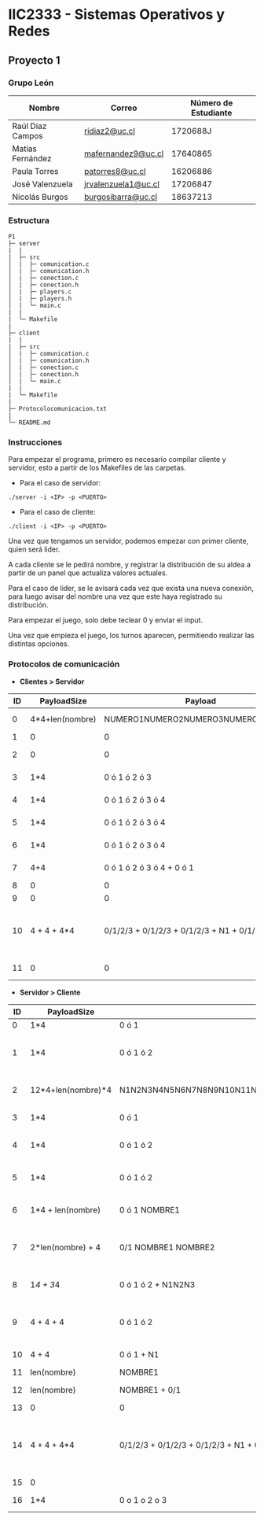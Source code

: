 # IIC2333 - Sistemas Operativos y Redes

## Proyecto 1

### Grupo León

| Nombre | Correo | Número de Estudiante |
| --- | --- | --- |
| Raúl Diaz Campos | ridiaz2@uc.cl |  1720688J |
| Matías Fernández | mafernandez9@uc.cl |  17640865 |
| Paula Torres | patorres8@uc.cl | 16206886 |
| José Valenzuela |jrvalenzuela1@uc.cl | 17206847 |
| Nicolás Burgos |burgosibarra@uc.cl | 18637213 |



### Estructura

```
P1
├─ server
|  |
|  ├─ src
│  |  ├─ comunication.c
│  |  ├─ comunication.h
│  |  ├─ conection.c
│  |  ├─ conection.h
│  |  ├─ players.c
│  |  ├─ players.h
│  |  └─ main.c
|  |
|  └─ Makefile
|
├─ client
|  |
|  ├─ src
│  |  ├─ comunication.c
│  |  ├─ comunication.h
│  |  ├─ conection.c
│  |  ├─ conection.h
│  |  └─ main.c
|  |
|  └─ Makefile
|
├─ Protocolocomunicacion.txt
|
└─ README.md
```

### Instrucciones

Para empezar el programa, primero es necesario compilar cliente y servidor, esto a partir de los Makefiles de las carpetas.

* Para el caso de servidor:

```
./server -i <IP> -p <PUERTO>
```

* Para el caso de cliente:

```
./client -i <IP> -p <PUERTO>
```

Una vez que tengamos un servidor, podemos empezar con primer cliente, quien será lider.

A cada cliente se le pedirá nombre, y registrar la distribución de su aldea a partir de un panel que actualiza valores actuales.

Para el caso de lider, se le avisará cada vez que exista una nueva conexión, para luego avisar del nombre una vez que este haya registrado su distribución.

Para empezar el juego, solo debe teclear 0 y enviar el input.

Una vez que empieza el juego, los turnos aparecen, permitiendo realizar las distintas opciones.

### Protocolos de comunicación

* **Clientes > Servidor**

| ID  |   PayloadSize |   Payload |   Descripción |
| --- | --- | --- | --- |
0   |  4*4+len(nombre)|   NUMERO1NUMERO2NUMERO3NUMERO4NOMBRE  |   Envía nombre y forma de su aldea del jugador
1   |   0           |   0       |   Iniciar juego
2   |   0           |   0       | 2.5.1 Mostrar información: pedir información
3   |   1*4           |   0 ó 1 ó 2 ó 3   | 2.5.2 Crear aldeano: pide crear aldeano de tipo 0/1/2/3
4   |   1*4           |   0 ó 1 ó 2 ó 3 ó 4   | 2.5.3 Subir nivel: sube el nivel de 0/1/2/3/4
5   |   1*4           |   0 ó 1 ó 2 ó 3 ó 4   | 2.5.4 Atacar: ataca a jugador 0/1/2/3/4
6   |   1*4           |   0 ó 1 ó 2 ó 3 ó 4   | 2.5.5 Espiar: espía a jugador 0/1/2/3/4
7   |   4+4           |   0 ó 1 ó 2 ó 3 ó 4 + 0 ó 1   | 2.5.6 Robar: robar a jugador 0/1/2/3/4 el recurso 0/1
8   |   0           |   0   | 2.5.7 Pasar: pasa
  9   |   0           |   0   | 2.5.8 Rendirse: se rinde
10  |   4 + 4 + 4*4 |   0/1/2/3 + 0/1/2/3 + 0/1/2/3 + N1 + 0/1/2/3 + N2   | 4.2 Negociar: id_usuario_a_negociar + aceptar/rechazar/modificar(ofertar) + tipo_a_recibir + cantidad + tipo_a_entregar + cantidad
11  | 0             |  0       |    Envía consulta a servidor sobre nuevas conexiones |


* **Servidor > Cliente**

| ID  |   PayloadSize |   Payload |   Descripción |
| --- | --- | --- | --- |
0   |   1*4           |   0 ó 1   |   Booleano que indica si es líder o no
1   |   1*4           |   0 ó 1 ó 2   |   Estado de inicio del juego (0 comenzó, 1 no comenzó porque alguien no esta listo, 2 no comenzo porque solo hay un jugador)
2   |   12*4+len(nombre)*4 |   N1N2N3N4N5N6N7N8N9N10N11N12NOMBRE1NOMBRE2NOMBRE3NOMBRE4   |   2.5.1 Mostrar información: Cantidad de cada recurso, aldenaos y niveles
3   |   1*4           |   0 ó 1   | 2.5.2 Crear aldeano: booleano que indica si se creó o no
4   |   1*4           |   0 ó 1 ó 2   | 2.5.3 Subir nivel: 0->exito 1->faltan_recursos 2->ya es nivel maximo
5   |   1*4           |   0 ó 1 ó 2   | 2.5.4 Atacar (para atacante): 0->Se ataco con exito 1->Se ataco y perdió 2->opcion invalida
6   |   1*4 + len(nombre)           |   0 ó 1 NOMBRE1       | 2.5.4 Atacar (para defensor): 0->Te atacaron y ganaste 1->Te atacaron y perdiste
7   |   2*len(nombre) + 4               |   0/1 NOMBRE1 NOMBRE2      |   2.5.4 Atacar (para todos): NOMBRE1 atacó a NOMBRE2 0->Nombre1 ganó 1->NOMBRE2 ganó
8   |   1*4 + 3*4           |   0 ó 1 ó 2 + N1N2N3   | 2.5.4 Espiar: 0->Espiaste, se entrega info 1->No tienes recursos 2->opcion invalida
9   |   4 + 4 + 4           |   0 ó 1 ó 2   | 2.5.4 Robar (para ladron): 0->Robaste con exito, se entrega info 1->No tienes recursos 2->opcion invalida
10   |   4 + 4           |   0 ó 1 +  N1   | 2.5.4 Robar (para victima): tipo de recurso y cuanto
11  |   len(nombre) |   NOMBRE1 |   Nombre1 fue asaltado
12  |   len(nombre) |   NOMBRE1 + 0/1|  NOMBRE1 (0-> perdió, 1->se retiró, 2->ganó)
13  |   0   |   0   |   Has ganado
14  |   4 + 4 + 4*4 |   0/1/2/3 + 0/1/2/3 + 0/1/2/3 + N1 + 0/1/2/3 + N2   | 4.2 Negociar: id_usuario_a_negociar + aceptar/rechazar/modificar(ofertar) + tipo_a_recibir + cantidad + tipo_a_entregar + cantidad + nombre
15  |       0       |       |   Indica que es el turno del jugador
16  |   1*4         |   0 o 1 o 2 o 3   | Envía a lider cuantas conexiones hay actualmente.



